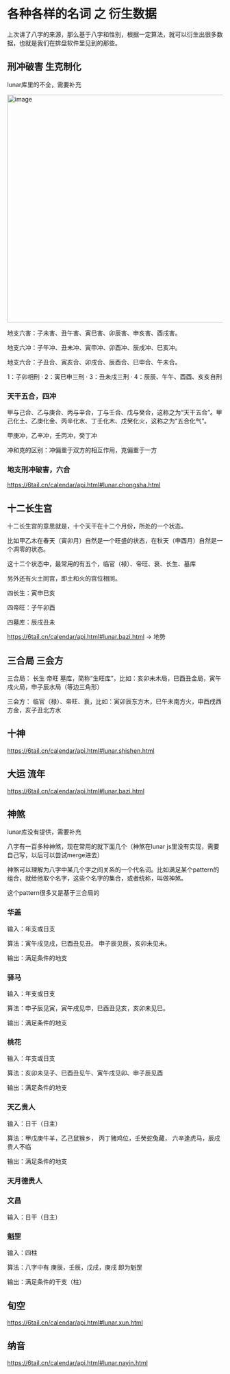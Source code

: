 # 各种各样的名词 之 衍生数据

上次讲了八字的来源，那么基于八字和性别，根据一定算法，就可以衍生出很多数据，也就是我们在排盘软件里见到的那些。

## 刑冲破害 生克制化

lunar库里的不全，需要补充

<img width="531" alt="image" src="https://github.com/sinoastro/bazi-numerology/assets/88317769/125cc4d2-2108-4ed6-83dd-77925c5f6aa1">

地支六害：子未害、丑午害、寅巳害、卯辰害、申亥害、酉戌害。

地支六冲：子午冲、丑未冲、寅申冲、卯酉冲、辰戌冲、巳亥冲。

地支六合：子丑合、寅亥合、卯戌合、辰酉合、巳申合、午未合。

1：子卯相刑 · 2：寅巳申三刑 · 3：丑未戌三刑 · 4：辰辰、午午、酉酉、亥亥自刑 

### 天干五合，四冲

甲与己合、乙与庚合、丙与辛合，丁与壬合、戊与癸合，这称之为“天干五合”。甲己化土、乙庚化金、丙辛化水、丁壬化木、戊癸化火，这称之为“五合化气”。

甲庚冲，乙辛冲，壬丙冲，癸丁冲

冲和克的区别：冲偏重于双方的相互作用，克偏重于一方

### 地支刑冲破害，六合

https://6tail.cn/calendar/api.html#lunar.chongsha.html

## 十二长生宫

十二长生宫的意思就是，十个天干在十二个月份，所处的一个状态。

比如甲乙木在春天（寅卯月）自然是一个旺盛的状态，在秋天（申酉月）自然是一个凋零的状态。

这十二个状态中，最常用的有五个，临官（禄）、帝旺、衰、长生、墓库

另外还有火土同宫，即土和火的宫位相同。

四长生：寅申巳亥

四帝旺：子午卯酉

四墓库：辰戌丑未

https://6tail.cn/calendar/api.html#lunar.bazi.html -> 地势

## 三合局 三会方

三合局： 长生 帝旺 墓库，简称“生旺库”，比如：亥卯未木局，巳酉丑金局，寅午戌火局，申子辰水局（等边三角形）

三会方： 临官（禄）、帝旺、衰，比如：寅卯辰东方木，巳午未南方火，申酉戌西方金，亥子丑北方水

## 十神

https://6tail.cn/calendar/api.html#lunar.shishen.html

## 大运 流年

https://6tail.cn/calendar/api.html#lunar.bazi.html

## 神煞

lunar库没有提供，需要补充

八字有一百多种神煞，现在常用的就下面几个（神煞在lunar js里没有实现，需要自己写，以后可以尝试merge进去）

神煞可以理解为八字中某几个字之间关系的一个代名词。比如满足某个pattern的组合，就给他取个名字，这些个名字的集合，或者统称，叫做神煞。

这个pattern很多又是基于三合局的

### 华盖

输入：年支或日支

算法：寅午戌见戌，巳酉丑见丑。 申子辰见辰，亥卯未见未。

输出：满足条件的地支

### 驿马

输入：年支或日支

算法：申子辰见寅，寅午戌见申，巳酉丑见亥，亥卯未见巳。

输出：满足条件的地支

### 桃花

输入：年支或日支

算法：亥卯未见子、巳酉丑见午、寅午戌见卯、申子辰见酉

输出：满足条件的地支

### 天乙贵人

输入：日干（日主）

算法：甲戊庚牛羊，乙己鼠猴乡， 丙丁猪鸡位，壬癸蛇兔藏， 六辛逢虎马，辰戌贵人不临

输出：满足条件的地支

### 天月德贵人

### 文昌

输入：日干（日主）

### 魁罡

输入：四柱

算法：八字中有 庚辰，壬辰，戊戌，庚戌 即为魁罡

输出：满足条件的干支（柱）

## 旬空

https://6tail.cn/calendar/api.html#lunar.xun.html

## 纳音

https://6tail.cn/calendar/api.html#lunar.nayin.html
